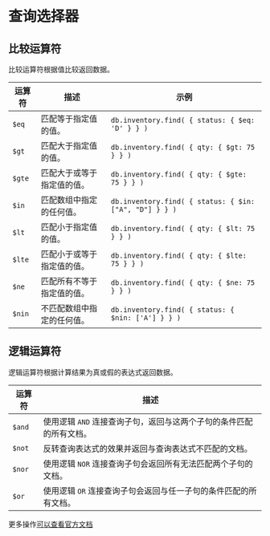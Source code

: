 # 查询选择器

## 比较运算符

比较运算符根据值比较返回数据。

| 运算符 | 描述 | 示例 |
| --- | --- | ---- |
| `$eq` | 匹配等于指定值的值。 | `db.inventory.find( { status: { $eq: 'D' } } )` |
| `$gt` | 匹配大于指定值的值。 | `db.inventory.find( { qty: { $gt: 75 } } )` |
| `$gte` | 匹配大于或等于指定值的值。 | `db.inventory.find( { qty: { $gte: 75 } } )` |
| `$in` | 匹配数组中指定的任何值。 | `db.inventory.find( { status: { $in: ["A", "D"] } } )` |
| `$lt` | 匹配小于指定值的值。 | `db.inventory.find( { qty: { $lt: 75 } } )` |
| `$lte` | 匹配小于或等于指定值的值。 | `db.inventory.find( { qty: { $lte: 75 } } )` |
| `$ne` | 匹配所有不等于指定值的值。 | `db.inventory.find( { qty: { $ne: 75 } } )` |
| `$nin` | 不匹配数组中指定的任何值。 | `db.inventory.find( { status: { $nin: ['A'] } } )` |


## 逻辑运算符

逻辑运算符根据计算结果为真或假的表达式返回数据。

| 运算符 | 描述 | 
| --- | --- | 
| `$and` | 使用逻辑 `AND` 连接查询子句，返回与这两个子句的条件匹配的所有文档。 |
| `$not` | 反转查询表达式的效果并返回与查询表达式不匹配的文档。 |
| `$nor` | 使用逻辑 `NOR` 连接查询子句会返回所有无法匹配两个子句的文档。 |
| `$or` | 使用逻辑 `OR` 连接查询子句会返回与任一子句的条件匹配的所有文档。 |


更多操作[可以查看官方文档](https://www.mongodb.com/docs/manual/reference/operator/)